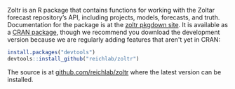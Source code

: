 Zoltr is an R package that contains functions for working with the Zoltar forecast repository’s API, including projects, models, forecasts, and truth. Documentation for the package is at the [zoltr pkgdown site](http://reichlab.io/zoltr/). It is available as a [CRAN package](https://cran.r-project.org/web/packages/zoltr/index.html), though we recommend you download the development version because we are regularly adding features that aren't yet in CRAN:

```r
install.packages("devtools")
devtools::install_github("reichlab/zoltr")
```

The source is at [github.com/reichlab/zoltr](https://github.com/reichlab/zoltr) where the latest version can be installed.
